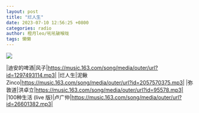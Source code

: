 ```yaml
---
layout: post
title: "烂人生"
date: 2023-07-10 12:56:25 +0800
categories: radio
author: 橙月leo/吼吼破喉咙
tags: 懒懒
---
```

![]({{site.baseurl}}/images/cover_20230710.jpg)

|迪安的啤酒|风子|https://music.163.com/song/media/outer/url?id=1297493114.mp3|
|烂人生|泥鳅Zinco|https://music.163.com/song/media/outer/url?id=2057570375.mp3|
|弥敦道|洪卓立|https://music.163.com/song/media/outer/url?id=95578.mp3|
|100种生活 (live 版)|卢广仲|https://music.163.com/song/media/outer/url?id=26601382.mp3|

